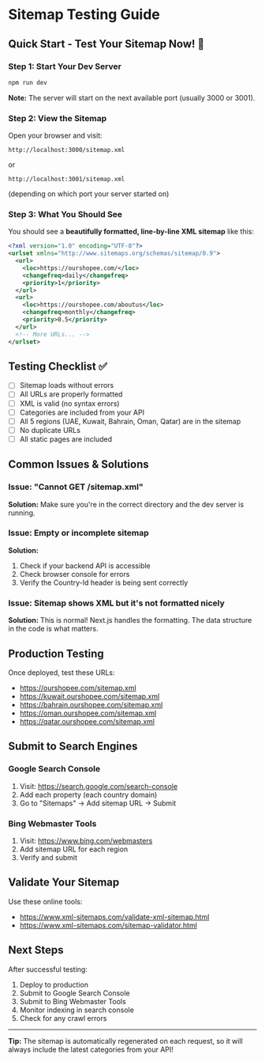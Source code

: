 # Sitemap Testing Guide

## Quick Start - Test Your Sitemap Now! 🚀

### Step 1: Start Your Dev Server
```bash
npm run dev
```

**Note:** The server will start on the next available port (usually 3000 or 3001).

### Step 2: View the Sitemap
Open your browser and visit:
```
http://localhost:3000/sitemap.xml
```
or
```
http://localhost:3001/sitemap.xml
```
(depending on which port your server started on)

### Step 3: What You Should See
You should see a **beautifully formatted, line-by-line XML sitemap** like this:

```xml
<?xml version="1.0" encoding="UTF-8"?>
<urlset xmlns="http://www.sitemaps.org/schemas/sitemap/0.9">
  <url>
    <loc>https://ourshopee.com/</loc>
    <changefreq>daily</changefreq>
    <priority>1</priority>
  </url>
  <url>
    <loc>https://ourshopee.com/aboutus</loc>
    <changefreq>monthly</changefreq>
    <priority>0.5</priority>
  </url>
  <!-- More URLs... -->
</urlset>
```

## Testing Checklist ✅

- [ ] Sitemap loads without errors
- [ ] All URLs are properly formatted
- [ ] XML is valid (no syntax errors)
- [ ] Categories are included from your API
- [ ] All 5 regions (UAE, Kuwait, Bahrain, Oman, Qatar) are in the sitemap
- [ ] No duplicate URLs
- [ ] All static pages are included

## Common Issues & Solutions

### Issue: "Cannot GET /sitemap.xml"
**Solution:** Make sure you're in the correct directory and the dev server is running.

### Issue: Empty or incomplete sitemap
**Solution:** 
1. Check if your backend API is accessible
2. Check browser console for errors
3. Verify the Country-Id header is being sent correctly

### Issue: Sitemap shows XML but it's not formatted nicely
**Solution:** This is normal! Next.js handles the formatting. The data structure in the code is what matters.

## Production Testing

Once deployed, test these URLs:
- https://ourshopee.com/sitemap.xml
- https://kuwait.ourshopee.com/sitemap.xml  
- https://bahrain.ourshopee.com/sitemap.xml
- https://oman.ourshopee.com/sitemap.xml
- https://qatar.ourshopee.com/sitemap.xml

## Submit to Search Engines

### Google Search Console
1. Visit: https://search.google.com/search-console
2. Add each property (each country domain)
3. Go to "Sitemaps" → Add sitemap URL → Submit

### Bing Webmaster Tools
1. Visit: https://www.bing.com/webmasters
2. Add sitemap URL for each region
3. Verify and submit

## Validate Your Sitemap

Use these online tools:
- https://www.xml-sitemaps.com/validate-xml-sitemap.html
- https://www.xml-sitemaps.com/sitemap-validator.html

## Next Steps

After successful testing:
1. Deploy to production
2. Submit to Google Search Console
3. Submit to Bing Webmaster Tools
4. Monitor indexing in search console
5. Check for any crawl errors

---

**Tip:** The sitemap is automatically regenerated on each request, so it will always include the latest categories from your API!
